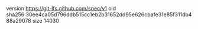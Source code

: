 version https://git-lfs.github.com/spec/v1
oid sha256:30ee4ca05d796ddb515cc1eb2b31652dd95e626cbafe31e85f311db488a29078
size 14030
